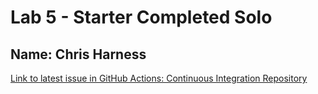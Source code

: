 # Lab 5 - Starter Completed Solo
## Name: Chris Harness

[Link to latest issue in GitHub Actions: Continuous Integration Repository](https://github.com/chrisharness/github-actions-for-ci/issues/7)

